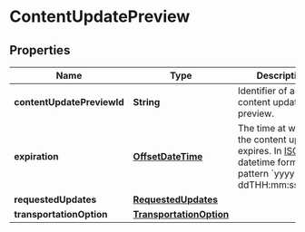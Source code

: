 # ContentUpdatePreview

## Properties
Name | Type | Description | Notes
------------ | ------------- | ------------- | -------------
**contentUpdatePreviewId** | **String** | Identifier of a content update preview. | 
**expiration** | [**OffsetDateTime**](OffsetDateTime.md) | The time at which the content update expires. In [ISO 8601](https://developer-docs.amazon.com/sp-api/docs/iso-8601) datetime format with pattern &#x60;yyyy-MM-ddTHH:mm:ss.sssZ&#x60;. | 
**requestedUpdates** | [**RequestedUpdates**](RequestedUpdates.md) |  | 
**transportationOption** | [**TransportationOption**](TransportationOption.md) |  | 
